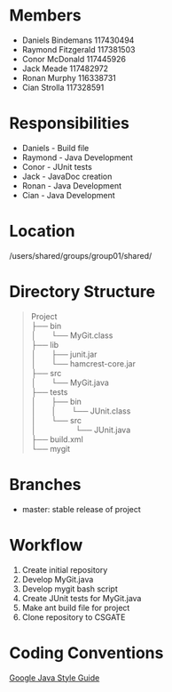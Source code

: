 # Members
* Daniels Bindemans     117430494
* Raymond Fitzgerald    117381503
* Conor McDonald        117445926
* Jack Meade            117482972
* Ronan Murphy          116338731
* Cian Strolla          117328591

# Responsibilities
* Daniels - Build file
* Raymond - Java Development
* Conor   - JUnit tests
* Jack    - JavaDoc creation
* Ronan   - Java Development
* Cian    - Java Development

# Location
/users/shared/groups/group01/shared/

# Directory Structure
> Project <br>
> ├── bin <br>
> │&nbsp;&nbsp;&nbsp;&nbsp;&nbsp;&nbsp;&nbsp;└── MyGit.class <br>
> ├── lib <br>
> │&nbsp;&nbsp;&nbsp;&nbsp;&nbsp;&nbsp;&nbsp;├── junit.jar <br>
> │&nbsp;&nbsp;&nbsp;&nbsp;&nbsp;&nbsp;&nbsp;└── hamcrest-core.jar <br>
> ├── src <br>
> │&nbsp;&nbsp;&nbsp;&nbsp;&nbsp;&nbsp;&nbsp;└── MyGit.java <br>
> ├── tests <br>
> │&nbsp;&nbsp;&nbsp;&nbsp;&nbsp;&nbsp;&nbsp;├── bin <br>
> │&nbsp;&nbsp;&nbsp;&nbsp;&nbsp;&nbsp;&nbsp;│&nbsp;&nbsp;&nbsp;&nbsp;&nbsp;&nbsp;&nbsp;└── JUnit.class <br>
> │&nbsp;&nbsp;&nbsp;&nbsp;&nbsp;&nbsp;&nbsp;└── src <br>
> │&nbsp;&nbsp;&nbsp;&nbsp;&nbsp;&nbsp;&nbsp;&nbsp;&nbsp;&nbsp;&nbsp;&nbsp;&nbsp;&nbsp;&nbsp;&nbsp;&nbsp;&nbsp;└── JUnit.java <br>
> ├── build.xml <br>
> └── mygit <br>

# Branches
* master: stable release of project

# Workflow
1. Create initial repository
2. Develop MyGit.java
3. Develop mygit bash script
4. Create JUnit tests for MyGit.java
5. Make ant build file for project
6. Clone repository to CSGATE

# Coding Conventions
[Google Java Style Guide](https://google.github.io/styleguide/javaguide.html)
